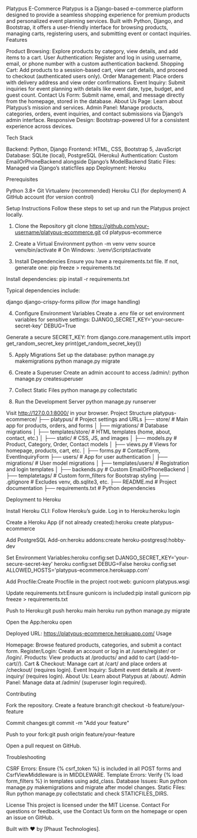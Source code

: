 Platypus E-Commerce
Platypus is a Django-based e-commerce platform designed to provide a seamless shopping experience for premium products and personalized event planning services. Built with Python, Django, and Bootstrap, it offers a user-friendly interface for browsing products, managing carts, registering users, and submitting event or contact inquiries.
Features

Product Browsing: Explore products by category, view details, and add items to a cart.
User Authentication: Register and log in using username, email, or phone number with a custom authentication backend.
Shopping Cart: Add products to a session-based cart, view cart details, and proceed to checkout (authenticated users only).
Order Management: Place orders with delivery address and view order confirmations.
Event Inquiry: Submit inquiries for event planning with details like event date, type, budget, and guest count.
Contact Us Form: Submit name, email, and message directly from the homepage, stored in the database.
About Us Page: Learn about Platypus’s mission and services.
Admin Panel: Manage products, categories, orders, event inquiries, and contact submissions via Django’s admin interface.
Responsive Design: Bootstrap-powered UI for a consistent experience across devices.

Tech Stack

Backend: Python, Django
Frontend: HTML, CSS, Bootstrap 5, JavaScript
Database: SQLite (local), PostgreSQL (Heroku)
Authentication: Custom EmailOrPhoneBackend alongside Django’s ModelBackend
Static Files: Managed via Django’s staticfiles app
Deployment: Heroku

Prerequisites

Python 3.8+
Git
Virtualenv (recommended)
Heroku CLI (for deployment)
A GitHub account (for version control)

Setup Instructions
Follow these steps to set up and run the Platypus project locally.
1. Clone the Repository
git clone https://github.com/your-username/platypus-ecommerce.git
cd platypus-ecommerce

2. Create a Virtual Environment
python -m venv venv
source venv/bin/activate  # On Windows: .\venv\Scripts\activate

3. Install Dependencies
Ensure you have a requirements.txt file. If not, generate one:
pip freeze > requirements.txt

Install dependencies:
pip install -r requirements.txt

Typical dependencies include:

django
django-crispy-forms
pillow (for image handling)

4. Configure Environment Variables
Create a .env file or set environment variables for sensitive settings:
DJANGO_SECRET_KEY='your-secure-secret-key'
DEBUG=True

Generate a secure SECRET_KEY:
from django.core.management.utils import get_random_secret_key
print(get_random_secret_key())

5. Apply Migrations
Set up the database:
python manage.py makemigrations
python manage.py migrate

6. Create a Superuser
Create an admin account to access /admin/:
python manage.py createsuperuser

7. Collect Static Files
python manage.py collectstatic

8. Run the Development Server
python manage.py runserver

Visit http://127.0.0.1:8000/ in your browser.
Project Structure
platypus-ecommerce/
├── platypus/              # Project settings and URLs
├── store/                 # Main app for products, orders, and forms
│   ├── migrations/        # Database migrations
│   ├── templates/store/   # HTML templates (home, about, contact, etc.)
│   ├── static/            # CSS, JS, and images
│   ├── models.py          # Product, Category, Order, Contact models
│   ├── views.py           # Views for homepage, products, cart, etc.
│   ├── forms.py           # ContactForm, EventInquiryForm
├── users/                 # App for user authentication
│   ├── migrations/        # User model migrations
│   ├── templates/users/   # Registration and login templates
│   ├── backends.py        # Custom EmailOrPhoneBackend
│   ├── templatetags/      # Custom form_filters for Bootstrap styling
├── .gitignore             # Excludes venv, db.sqlite3, etc.
├── README.md              # Project documentation
├── requirements.txt       # Python dependencies

Deployment to Heroku

Install Heroku CLI: Follow Heroku’s guide.
Log in to Heroku:heroku login


Create a Heroku App (if not already created):heroku create platypus-ecommerce


Add PostgreSQL Add-on:heroku addons:create heroku-postgresql:hobby-dev


Set Environment Variables:heroku config:set DJANGO_SECRET_KEY='your-secure-secret-key'
heroku config:set DEBUG=False
heroku config:set ALLOWED_HOSTS='platypus-ecommerce.herokuapp.com'


Add Procfile:Create Procfile in the project root:web: gunicorn platypus.wsgi


Update requirements.txt:Ensure gunicorn is included:pip install gunicorn
pip freeze > requirements.txt


Push to Heroku:git push heroku main
heroku run python manage.py migrate


Open the App:heroku open



Deployed URL: https://platypus-ecommerce.herokuapp.com/
Usage

Homepage: Browse featured products, categories, and submit a contact form.
Register/Login: Create an account or log in at /users/register/ or /login/.
Products: View products at /products/ and add to cart (/add-to-cart/<id>/).
Cart & Checkout: Manage cart at /cart/ and place orders at /checkout/ (requires login).
Event Inquiry: Submit event details at /event-inquiry/ (requires login).
About Us: Learn about Platypus at /about/.
Admin Panel: Manage data at /admin/ (superuser login required).

Contributing

Fork the repository.
Create a feature branch:git checkout -b feature/your-feature


Commit changes:git commit -m "Add your feature"


Push to your fork:git push origin feature/your-feature


Open a pull request on GitHub.

Troubleshooting

CSRF Errors: Ensure {% csrf_token %} is included in all POST forms and CsrfViewMiddleware is in MIDDLEWARE.
Template Errors: Verify {% load form_filters %} in templates using add_class.
Database Issues: Run python manage.py makemigrations and migrate after model changes.
Static Files: Run python manage.py collectstatic and check STATICFILES_DIRS.

License
This project is licensed under the MIT License.
Contact
For questions or feedback, use the Contact Us form on the homepage or open an issue on GitHub.

Built with ❤️ by [Phaust Technologies].
